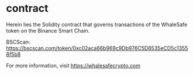 # contract

Herein lies the Solidity contract that governs transactions of the WhaleSafe token on the Binance Smart Chain.

BSCScan: https://bscscan.com/token/0xc02aca66b969c9Db976C5D8535eCD5c13558f5b8

For more information, visit https://whalesafecrypto.com